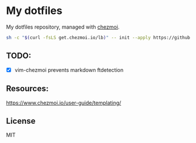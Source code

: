 # My dotfiles

My dotfiles repository, managed with [chezmoi](https://chezmoi.io/).

```sh
sh -c "$(curl -fsLS get.chezmoi.io/lb)" -- init --apply https://github.com/rdnajac/.files.git
```

## TODO:

- [x] vim-chezmoi prevents markdown ftdetection

## Resources:

https://www.chezmoi.io/user-guide/templating/

## License

MIT
<!-- vim:ft=markdown -->
